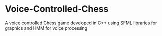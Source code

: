 # Voice-Controlled-Chess
A voice controlled Chess game developed in C++ using SFML libraries for graphics and HMM for voice processing



